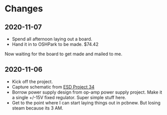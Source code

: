 # Changes

## 2020-11-07

* Spend all afternoon laying out a board.
* Hand it in to OSHPark to be made. $74.42

Now waiting for the board to get made and mailed to me.

## 2020-11-06

* Kick off the project.
* Capture schematic from [ESD Project 34](https://sound-au.com/project34.htm)
* Borrow power supply design from op-amp power supply project. Make it a single +/-15V fixed regulator. Super simple stuff here.
* Get to the point where I can start laying things out in pcbnew. But losing steam because its 3 AM.
